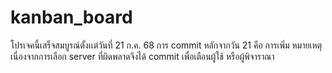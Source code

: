 # kanban_board
โปรเจคนี้เสร็จสมบูรณ์ตั้งเเต่วันที่ 21 ก.ค. 68
การ commit หลักจากวัน 21 คือ การเพิ่ม หมายเหตุเนื่องจากการเลือก server ที่ผิดพลาดจึงได้ commit เพื่อเตือนผู้ใช้
หรือผู้พิจาราณา
